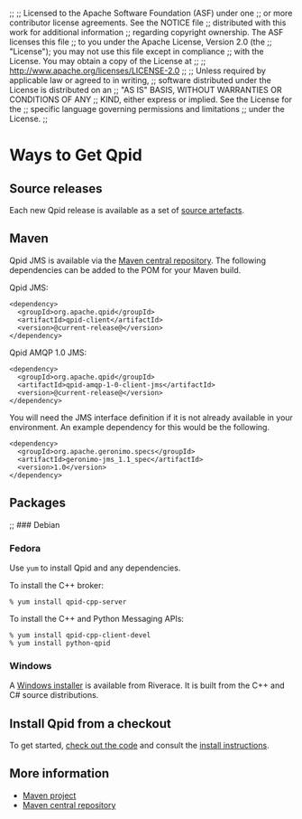;;
;; Licensed to the Apache Software Foundation (ASF) under one
;; or more contributor license agreements.  See the NOTICE file
;; distributed with this work for additional information
;; regarding copyright ownership.  The ASF licenses this file
;; to you under the Apache License, Version 2.0 (the
;; "License"); you may not use this file except in compliance
;; with the License.  You may obtain a copy of the License at
;; 
;;   http://www.apache.org/licenses/LICENSE-2.0
;; 
;; Unless required by applicable law or agreed to in writing,
;; software distributed under the License is distributed on an
;; "AS IS" BASIS, WITHOUT WARRANTIES OR CONDITIONS OF ANY
;; KIND, either express or implied.  See the License for the
;; specific language governing permissions and limitations
;; under the License.
;;

# Ways to Get Qpid

## Source releases

Each new Qpid release is available as a set of
[source artefacts](@site-url@/download.html).

## Maven

Qpid JMS is available via the [Maven central
repository](http://maven.apache.org/guides/mini/guide-central-repository-upload.html). The
following dependencies can be added to the POM for your Maven build.

Qpid JMS:

    <dependency>
      <groupId>org.apache.qpid</groupId>
      <artifactId>qpid-client</artifactId>
      <version>@current-release@</version>
    </dependency>

Qpid AMQP 1.0 JMS:

    <dependency>
      <groupId>org.apache.qpid</groupId>
      <artifactId>qpid-amqp-1-0-client-jms</artifactId>
      <version>@current-release@</version>
    </dependency>

You will need the JMS interface definition if it is not already
available in your environment.  An example dependency for this would
be the following.

    <dependency>
      <groupId>org.apache.geronimo.specs</groupId>
      <artifactId>geronimo-jms_1.1_spec</artifactId>
      <version>1.0</version>
    </dependency>

## Packages

;; ### Debian

### Fedora

Use `yum` to install Qpid and any dependencies.

To install the C++ broker:

    % yum install qpid-cpp-server

To install the C++ and Python Messaging APIs:

    % yum install qpid-cpp-client-devel
    % yum install python-qpid

### Windows

A [Windows installer](http://www.riverace.com/qpid/downloads.htm) is
available from Riverace. It is built from the C++ and C# source
distributions.

## Install Qpid from a checkout

To get started, [check out the
code](source-code.html#check-out-the-code) and consult the [install
instructions](source-code.html#install-the-code).

## More information

 - [Maven project](http://maven.apache.org/)
 - [Maven central repository](http://maven.apache.org/guides/mini/guide-central-repository-upload.html)
